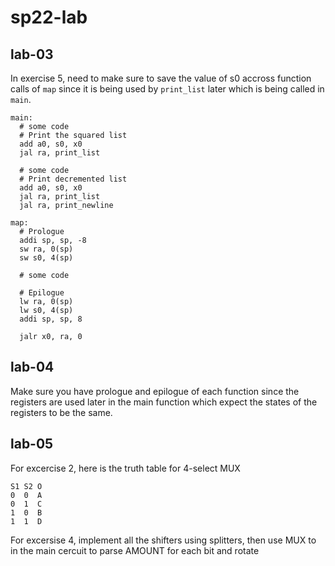 # sp22-lab

## lab-03

In exercise 5, need to make sure to save the value of s0 accross function calls of ```map``` since it is being used by ```print_list``` later which is being called in ```main```.
```
main:
  # some code
  # Print the squared list
  add a0, s0, x0
  jal ra, print_list
  
  # some code 
  # Print decremented list
  add a0, s0, x0
  jal ra, print_list
  jal ra, print_newline
  
map:
  # Prologue
  addi sp, sp, -8
  sw ra, 0(sp)
  sw s0, 4(sp)
  
  # some code
  
  # Epilogue
  lw ra, 0(sp)
  lw s0, 4(sp)
  addi sp, sp, 8
  
  jalr x0, ra, 0
```

## lab-04
Make sure you have prologue and epilogue of each function since the registers are used later in the main function which expect the states of the registers to be the same.

## lab-05
For excercise 2, here is the truth table for 4-select MUX
```
S1 S2 O
0  0  A    
0  1  C
1  0  B
1  1  D
```
For excersise 4, implement all the shifters using splitters, then use MUX to in the main cercuit to parse AMOUNT for each bit and rotate
